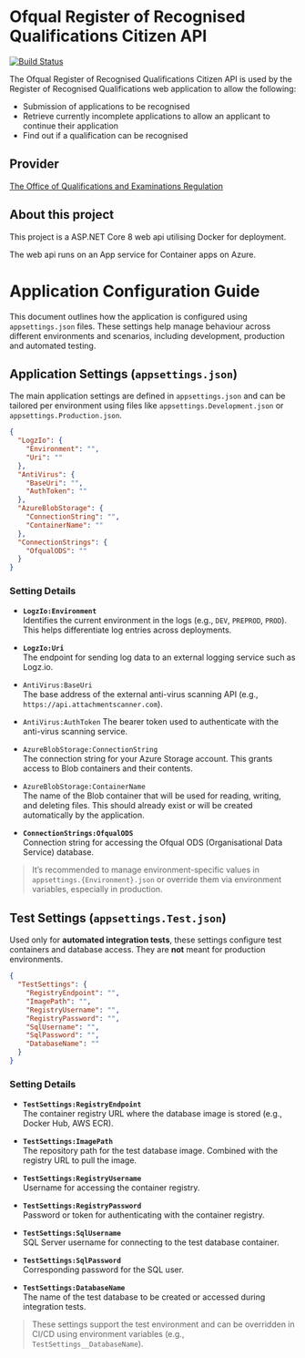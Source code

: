# Ofqual Register of Recognised Qualifications Citizen API

[![Build Status](https://ofqual.visualstudio.com/Ofqual%20IM/_apis/build/status%2Fofqual-recognition-citizen-api?branchName=main)](https://ofqual.visualstudio.com/Ofqual%20IM/_build/latest?definitionId=395&branchName=main)

The Ofqual Register of Recognised Qualifications Citizen API is used by the Register of Recognised Qualifications web application to allow the following:

- Submission of applications to be recognised
- Retrieve currently incomplete applications to allow an applicant to continue their application
- Find out if a qualification can be recognised

## Provider

[The Office of Qualifications and Examinations Regulation](https://www.gov.uk/government/organisations/ofqual)

## About this project

This project is a ASP.NET Core 8 web api utilising Docker for deployment.

The web api runs on an App service for Container apps on Azure.

# Application Configuration Guide

This document outlines how the application is configured using `appsettings.json` files. These settings help manage behaviour across different environments and scenarios, including development, production and automated testing.

## Application Settings (`appsettings.json`)

The main application settings are defined in `appsettings.json` and can be tailored per environment using files like `appsettings.Development.json` or `appsettings.Production.json`.

```json
{
  "LogzIo": {
    "Environment": "",
    "Uri": ""
  },
  "AntiVirus": {
    "BaseUri": "",
    "AuthToken": ""
  },
  "AzureBlobStorage": {
    "ConnectionString": "",
    "ContainerName": ""
  },
  "ConnectionStrings": {
    "OfqualODS": ""
  }
}
```

### Setting Details

- **`LogzIo:Environment`**  
  Identifies the current environment in the logs (e.g., `DEV`, `PREPROD`, `PROD`). This helps differentiate log entries across deployments.

- **`LogzIo:Uri`**  
  The endpoint for sending log data to an external logging service such as Logz.io.

- `AntiVirus:BaseUri`  
  The base address of the external anti-virus scanning API (e.g., `https://api.attachmentscanner.com`).

- `AntiVirus:AuthToken`
  The bearer token used to authenticate with the anti-virus scanning service.

- `AzureBlobStorage:ConnectionString`  
  The connection string for your Azure Storage account. This grants access to Blob containers and their contents.

- `AzureBlobStorage:ContainerName`  
  The name of the Blob container that will be used for reading, writing, and deleting files. This should already exist or will be created automatically by the application.

- **`ConnectionStrings:OfqualODS`**  
  Connection string for accessing the Ofqual ODS (Organisational Data Service) database.

> It’s recommended to manage environment-specific values in `appsettings.{Environment}.json` or override them via environment variables, especially in production.

## Test Settings (`appsettings.Test.json`)

Used only for **automated integration tests**, these settings configure test containers and database access. They are **not** meant for production environments.

```json
{
  "TestSettings": {
    "RegistryEndpoint": "",
    "ImagePath": "",
    "RegistryUsername": "",
    "RegistryPassword": "",
    "SqlUsername": "",
    "SqlPassword": "",
    "DatabaseName": ""
  }
}
```

### Setting Details

- **`TestSettings:RegistryEndpoint`**  
  The container registry URL where the database image is stored (e.g., Docker Hub, AWS ECR).

- **`TestSettings:ImagePath`**  
  The repository path for the test database image. Combined with the registry URL to pull the image.

- **`TestSettings:RegistryUsername`**  
  Username for accessing the container registry.

- **`TestSettings:RegistryPassword`**  
  Password or token for authenticating with the container registry.

- **`TestSettings:SqlUsername`**  
  SQL Server username for connecting to the test database container.

- **`TestSettings:SqlPassword`**  
  Corresponding password for the SQL user.

- **`TestSettings:DatabaseName`**  
   The name of the test database to be created or accessed during integration tests.

> These settings support the test environment and can be overridden in CI/CD using environment variables (e.g., `TestSettings__DatabaseName`).
